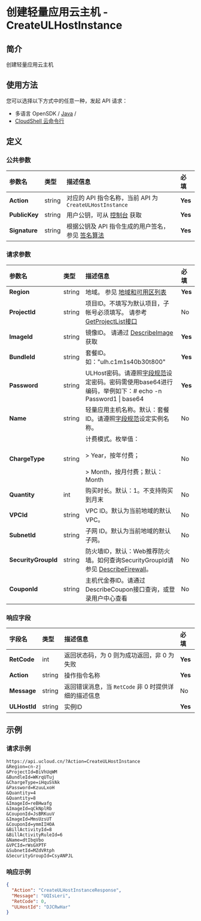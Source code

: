 # 创建轻量应用云主机 - CreateULHostInstance

## 简介

创建轻量应用云主机






## 使用方法

您可以选择以下方式中的任意一种，发起 API 请求：
- 多语言 OpenSDK / [Java](https://github.com/ucloud/ucloud-sdk-java) /
- [CloudShell 云命令行](https://shell.ucloud.cn/)


## 定义

### 公共参数

| 参数名 | 类型 | 描述信息 | 必填 |
|:---|:---|:---|:---|
| **Action**     | string  | 对应的 API 指令名称，当前 API 为 `CreateULHostInstance`                        | **Yes** |
| **PublicKey**  | string  | 用户公钥，可从 [控制台](https://console.ucloud.cn/uapi/apikey) 获取                                             | **Yes** |
| **Signature**  | string  | 根据公钥及 API 指令生成的用户签名，参见 [签名算法](api/summary/signature.md)  | **Yes** |

### 请求参数

| 参数名 | 类型 | 描述信息 | 必填 |
|:---|:---|:---|:---|
| **Region** | string | 地域。 参见 [地域和可用区列表](https://docs.ucloud.cn/api/summary/regionlist) |**Yes**|
| **ProjectId** | string | 项目ID。不填写为默认项目，子帐号必须填写。 请参考[GetProjectList接口](https://docs.ucloud.cn/api/summary/get_project_list) |No|
| **ImageId** | string | 镜像ID。 请通过 [DescribeImage](api/uhost-api/describe_image)获取 |**Yes**|
| **BundleId** | string | 套餐ID。如："ulh.c1m1s40b30t800" |**Yes**|
| **Password** | string | ULHost密码。请遵照[字段规范](api/uhost-api/specification)设定密码。密码需使用base64进行编码，举例如下：# echo -n Password1 \| base64 |**Yes**|
| **Name** | string | 轻量应用主机名称。默认：套餐ID。请遵照[字段规范](api/uhost-api/specification)设定实例名称。 |No|
| **ChargeType** | string | 计费模式。枚举值： <br /><br /> > Year，按年付费； <br /><br /> > Month，按月付费；默认：Month |No|
| **Quantity** | int | 购买时长。默认：1。不支持购买到月末 |No|
| **VPCId** | string | VPC ID。默认为当前地域的默认VPC。 |No|
| **SubnetId** | string | 子网 ID。默认为当前地域的默认子网。 |No|
| **SecurityGroupId** | string | 防火墙ID，默认：Web推荐防火墙。如何查询SecurityGroupId请参见 [DescribeFirewall](api/unet-api/describe_firewall.html)。 |No|
| **CouponId** | string | 主机代金券ID。请通过DescribeCoupon接口查询，或登录用户中心查看 |No|

### 响应字段

| 字段名 | 类型 | 描述信息 | 必填 |
|:---|:---|:---|:---|
| **RetCode** | int | 返回状态码，为 0 则为成功返回，非 0 为失败 |**Yes**|
| **Action** | string | 操作指令名称 |**Yes**|
| **Message** | string | 返回错误消息，当 `RetCode` 非 0 时提供详细的描述信息 |No|
| **ULHostId** | string | 实例ID |**Yes**|




## 示例

### 请求示例
    
```
https://api.ucloud.cn/?Action=CreateULHostInstance
&Region=cn-zj
&ProjectId=BiVhUqWM
&BundleId=WKrqUTuj
&ChargeType=iHquSVAk
&Password=KzuuLxoH
&Quantity=4
&Quantity=8
&ImageId=reBHwafg
&ImageId=qCkNplRb
&CouponId=JsBRKuuV
&ImageId=MmsUzsUT
&CouponId=ymmIIHOA
&BillActivityId=8
&BillActivityRuleId=6
&Name=dtIbqVbo
&VPCId=rWsGXPTF
&SubnetId=MZdVRtph
&SecurityGroupId=CsyANPJL
```

### 响应示例
    
```json
{
  "Action": "CreateULHostInstanceResponse",
  "Message": "UQIsLeri",
  "RetCode": 0,
  "ULHostId": "DJCRwHar"
}
```





